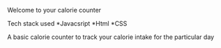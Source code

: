 Welcome to your calorie counter 

Tech stack used
     *Javacsript
     *Html
     *CSS
     
A basic calorie counter to track your calorie intake for the particular day
